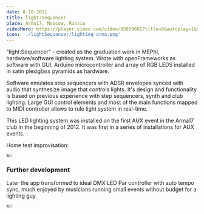 ```yaml
---
date: 8-10-2011
title: light:Sequencer
place: Arma17, Moscow, Russia
videoHero: https://player.vimeo.com/video/85859601?title=0&autoplay=1&muted=1
icon: './lightSequencer/lightSeq-arma.png'
---
```


"light:Sequencer" - created as the graduation work in MEPhI,
hardware/software lighting system. Wrote with openFrameworks as software with GUI, Arduino microcontroller and array of RGB LEDS installed in satin plexiglass pyramids as hardware.

Software emulates step sequencers with ADSR envelopes synced with audio that synthesize image that controls lights. It's design and functionality is based on previous experience with step sequencers, synth and club lighting. Large GUI control elements and most of the main functions mapped to MIDI controller allows to rule light system in real-time.

This LED lighting system was installed on the first AUX event in the Arma17 club in the beginning of 2012. It was first in a series of installations for AUX events.

Home test improvisation:

<iframe width="16" height="9" src="https://www.youtube.com/embed/caNNg7jMtAE" frameborder="0" allow="autoplay; encrypted-media" allowfullscreen></iframe>

### Further development

Later the app transformed to ideal DMX LED Par controller with auto tempo sync, much enjoyed by musicians running small events without budget for a lighting guy.

<iframe src="https://player.vimeo.com/video/123994731" width="16" height="9" frameborder="0" webkitallowfullscreen mozallowfullscreen allowfullscreen></iframe>
